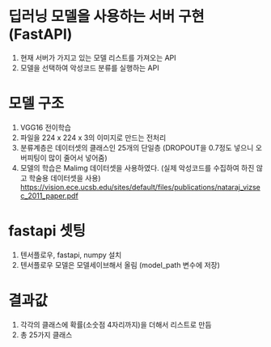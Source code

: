 # 딥러닝 모델을 사용하는 서버 구현 (FastAPI)
1. 현재 서버가 가지고 있는 모델 리스트를 가져오는 API
2. 모델을 선택하여 악성코드 분류를 실행하는 API

# 모델 구조
1. VGG16 전이학습
2. 파일을 224 x 224 x 3의 이미지로 만드는 전처리
3. 분류계층은 데이터셋의 클래스인 25개의 단일층 (DROPOUT을 0.7정도 넣으니 오버피팅이 많이 줄어서 넣어줌)
4. 모델의 학습은 Malimg 데이터셋을 사용하였다. (실제 악성코드를 수집하여 하진 않고 학술용 데이터셋을 사용)
   https://vision.ece.ucsb.edu/sites/default/files/publications/nataraj_vizsec_2011_paper.pdf

# fastapi 셋팅
1. 텐서플로우, fastapi, numpy 설치
2. 텐서플로우 모델은 모델세이브해서 올림 (model_path 변수에 저장)

# 결과값
1. 각각의 클래스에 확률(소숫점 4자리까지)을 더해서 리스트로 만듬
2. 총 25가지 클래스
